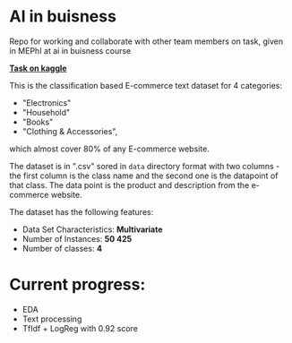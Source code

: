 # AI in buisness
Repo for working and collaborate with other team members on task, given in MEPhI at ai in buisness course

[**Task on kaggle**](https://www.kaggle.com/datasets/saurabhshahane/ecommerce-text-classification)


This is the classification based E-commerce text dataset for 4 categories:

- "Electronics"
- "Household"
- "Books"
- "Clothing & Accessories",

which almost cover 80% of any E-commerce website.

The dataset is in ".csv" sored in `data` directory format with two columns - the first column is the class name and the second one is the datapoint of that class. The data point is the product and description from the e-commerce website.

The dataset has the following features:

- Data Set Characteristics: **Multivariate**
- Number of Instances: **50 425**
- Number of classes: **4**

# Current progress:

- EDA
- Text processing
- TfIdf + LogReg with 0.92 score
